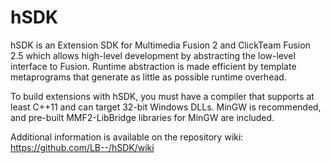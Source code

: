 hSDK
====
hSDK is an Extension SDK for Multimedia Fusion 2 and ClickTeam Fusion 2.5 which allows high-level development by abstracting the low-level interface to Fusion. Runtime abstraction is made efficient by template metaprograms that generate as little as possible runtime overhead.

To build extensions with hSDK, you must have a compiler that supports at least C++11 and can target 32-bit Windows DLLs. MinGW is recommended, and pre-built MMF2-LibBridge libraries for MinGW are included.

Additional information is available on the repository wiki:
https://github.com/LB--/hSDK/wiki
